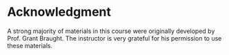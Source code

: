 # Acknowledgment

A strong majority of materials in this course were originally
developed by Prof. Grant Braught. The instructor is very grateful for
his permission to use these materials.
